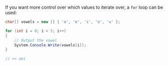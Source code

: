 If you want more control over which values to iterate over, a `for` loop can be used:

```csharp
char[] vowels = new [] { 'a', 'e', 'i', 'o', 'u' };

for (int i = 0; i < 3; i++)
{
    // Output the vowel
    System.Console.Write(vowels[i]);
}

// => aei
```
